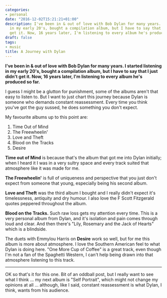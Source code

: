 ```yaml
---
categories:
- personal
date: "2016-12-02T15:21:21+01:00"
description: I've been in & out of love with Bob Dylan for many years. I started listening
  in my early 20's, bought a compilation album, but I have to say that I just didn't
  get it. Now, 16 years later, I'm listening to every album he's produced so far.
draft: false
tags:
- music
title: A Journey with Dylan
---
```


**I've been in & out of love with Bob Dylan for many years. I started listening in my early 20's, bought a compilation album, but I have to say that I just didn't get it. Now, 16 years later, I'm listening to every album he's produced so far.**

I guess I might be a glutton for punishment, some of the albums aren't that easy to listen to. But I want to just chart this journey because Dylan is someone who demands constant reassessment. Every time you think you've got the guy sussed, he does something you don't expect.

My favourite albums up to this point are:

1. Time Out of Mind
2. The Freewheelin'
3. Love and Theft
4. Blood on the Tracks
5. Desire

**Time out of Mind** is because that's the album that got me into Dylan initially; when I heard it I was in a very sultry space and every track suited that atmosphere like it was made for me.

**The Freewheelin'** is full of uniqueness and perspective that you just don't expect from someone that young, especially being his second album.

**Love and Theft** was the third album I bought and I really didn't expect it's timelessness, antiquity and dry humour. I also love the F Scott Fitzgerald quotes peppered throughout the album.

**Blood on the Tracks.** Such raw loss gets my attention every time. This is a very personal album from Dylan, and it's isolation and pain comes through loud and clear. And then there's "Lily, Rosemary and the Jack of Hearts" which is a blindside.

The duets with Emmylou Harris on **Desire** work so well, but for me this album is more about atmosphere. I love the Southern American feel to what Dylan is doing here. "One More Cup of Coffee" is a great track, even though I'm not a fan of the Spaghetti Western, I can't help being drawn into that atmosphere listening to this track.

---
OK so that's it for this one. Bit of an oddball post, but I really want to see what I think ... my next album is "Self Portrait", which might not change my opinions at all ... although, like I said, constant reassessment is what Dylan, I think, wants from his audience.
